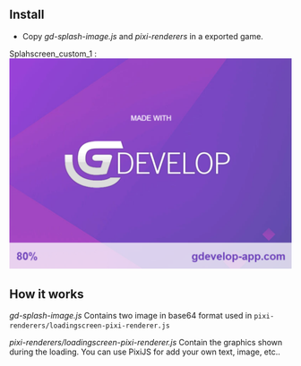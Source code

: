 ## Install
- Copy *gd-splash-image.js* and *pixi-renderers* in a exported game.

Splahscreen_custom_1 :
![splahscreen_custom_1](https://raw.githubusercontent.com/Bouh/GDevelop_stuff/master/files_for_readme/splahscreen_custom_1.png)


## How it works 

*gd-splash-image.js*
Contains two image in base64 format used in ```pixi-renderers/loadingscreen-pixi-renderer.js```


*pixi-renderers/loadingscreen-pixi-renderer.js*
Contain the graphics shown during the loading.
You can use PixiJS for add your own text, image, etc.. 
